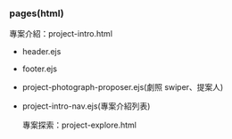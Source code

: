 ### pages(html)

專案介紹：project-intro.html

- header.ejs
- footer.ejs
- project-photograph-proposer.ejs(劇照 swiper、提案人)
- project-intro-nav.ejs(專案介紹列表)

  專案探索：project-explore.html
